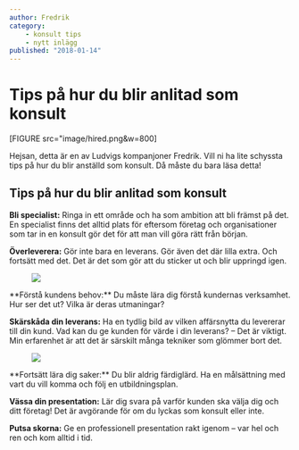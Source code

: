 ```yaml
---
author: Fredrik
category:
    - konsult tips
    - nytt inlägg
published: "2018-01-14"
---
```

Tips på hur du blir anlitad som konsult
==================================

[FIGURE src="image/hired.png&w=800]

Hejsan, detta är en av Ludvigs kompanjoner Fredrik.
Vill ni ha lite schyssta tips på hur du blir anställd som konsult.
Då måste du bara läsa detta!




<!--more-->




Tips på hur du blir anlitad som konsult
-----------------------------------

**Bli specialist:**
Ringa in ett område och ha som ambition att bli främst på det. En specialist finns det alltid plats för eftersom företag och organisationer som tar in en konsult gör det för att man vill göra rätt från början.

**Överleverera:**
Gör inte bara en leverans. Gör även det där lilla extra. Och fortsätt med det. Det är det som gör att du sticker ut och blir uppringd igen.
<figure class="figure right">
    <img src="image/approved.png&w=450">
</figure>
**Förstå kundens behov:**
Du måste lära dig förstå kundernas verksamhet. Hur ser det ut? Vilka är deras utmaningar?

**Skärskåda din leverans:**
Ha en tydlig bild av vilken affärsnytta du levererar till din kund. Vad kan du ge kunden för värde i din leverans?
– Det är viktigt. Min erfarenhet är att det är särskilt många tekniker som glömmer bort det.
<figure class="figure left">
    <img src="image/certified.png&w=450">
</figure>
**Fortsätt lära dig saker:**
Du blir aldrig färdiglärd. Ha en målsättning med vart du vill komma och följ en utbildningsplan.

**Vässa din presentation:**
Lär dig svara på varför kunden ska välja dig och ditt företag! Det är avgörande för om du lyckas som konsult eller inte.

**Putsa skorna:**
Ge en professionell presentation rakt igenom – var hel och ren och kom alltid i tid.
